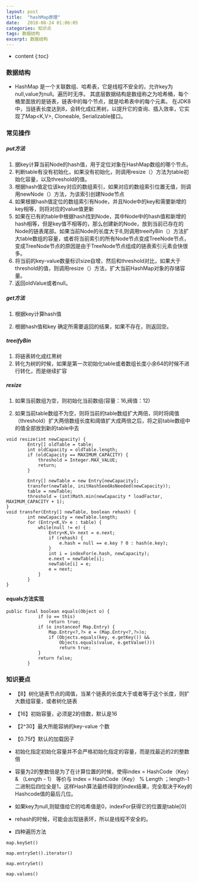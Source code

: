 ```yaml
---
layout: post
title:  "hashMap原理"
date:   2018-08-24 01:06:05
categories: 知识点
tags: 数据结构
excerpt: 数据结构
---
```



* content
{:toc}

### 数据结构

- HashMap 是一个关联数组、哈希表，它是线程不安全的，允许key为null,value为null。遍历时无序。 
其底层数据结构是数组称之为哈希桶，每个桶里面放的是链表，链表中的每个节点，就是哈希表中的每个元素。 
在JDK8中，当链表长度达到8，会转化成红黑树，以提升它的查询、插入效率，它实现了Map<K,V>, Cloneable, Serializable接口。

### 常见操作

##### put方法
  
  1. 据key计算当前Node的hash值，用于定位对象在HashMap数组的哪个节点。
  2. 判断table有没有初始化，如果没有初始化，则调用resize（）方法为table初始化容量，以及threshold的值。
  3. 根据hash值定位该key对应的数组索引，如果对应的数组索引位置无值，则调用newNode（）方法，为该索引创建Node节点
  4. 如果根据hash值定位的数组索引有Node，并且Node中的key和需要新增的key相等，则将对应的value值更新
  5. 如果在已有的table中根据hash找到Node，其中Node中的hash值和新增的hash相等，但是key值不相等的，那么创建新的Node，放到当前已存在的Node的链表尾部。如果当前Node的长度大于8,则调用treeifyBin（）方法扩大table数组的容量，或者将当前索引的所有Node节点变成TreeNode节点，变成TreeNode节点的原因是由于TreeNode节点组成的链表索引元素会快很多。
  6. 将当前的key-value数量标识size自增，然后和threshold对比，如果大于threshold的值，则调用resize（）方法，扩大当前HashMap对象的存储容量。
  7. 返回oldValue或者null。

##### get方法

1. 根据key计算hash值

2. 根据hash值和key  确定所需要返回的结果，如果不存在，则返回空。

##### treeifyBin

1. 将链表转化成红黑树
2. 转化为树的时候，如果是第一次初始化table或者数组长度小余64的时候不进行转化，而是继续扩容

##### resize

1. 如果当前数组为空，则初始化当前数组(容量：16,阀值：12)

2. 如果当前table数组不为空，则将当前的table数组扩大两倍，同时将阈值（threshold）扩大两倍数组长度和阈值扩大成两倍之后，将之前table数组中的值全部放到新的table中去


```
void resize(int newCapacity) {
        Entry[] oldTable = table;
        int oldCapacity = oldTable.length;
        if (oldCapacity == MAXIMUM_CAPACITY) {
            threshold = Integer.MAX_VALUE;
            return;
        }
 
        Entry[] newTable = new Entry[newCapacity];
        transfer(newTable, initHashSeedAsNeeded(newCapacity));
        table = newTable;
        threshold = (int)Math.min(newCapacity * loadFactor, MAXIMUM_CAPACITY + 1);
}
void transfer(Entry[] newTable, boolean rehash) {
        int newCapacity = newTable.length;
        for (Entry<K,V> e : table) {
            while(null != e) {
                Entry<K,V> next = e.next;
                if (rehash) {
                    e.hash = null == e.key ? 0 : hash(e.key);
                }
                int i = indexFor(e.hash, newCapacity);
                e.next = newTable[i];
                newTable[i] = e;
                e = next;
            }
        }
}
```



#### equals方法实现


```
public final boolean equals(Object o) {
            if (o == this)
                return true;
            if (o instanceof Map.Entry) {
                Map.Entry<?,?> e = (Map.Entry<?,?>)o;
                if (Objects.equals(key, e.getKey()) &&
                    Objects.equals(value, e.getValue()))
                    return true;
            }
            return false;
        }
```



### 知识要点

- 【8】树化链表节点的阈值，当某个链表的长度大于或者等于这个长度，则扩大数组容量，或者树化链表
- 【16】初始容量，必须是2的倍数，默认是16
- 【2^30】最大所能容纳的key-value 个数
- 【0.75f】默认的加载因子
- 初始化指定初始化容量并不会严格初始化指定的容量，而是找最近的2的整数倍
- 容量为2的整数倍是为了在计算位置的时候，使得index =  HashCode（Key） &  （Length - 1） 等价与 index =  HashCode（Key） % Length ；length-1 二进制后四位全是1，这样Hash算法最终得到的index结果，完全取决于Key的Hashcode值的最后几位。
- 如果key为null,则赋值给它的哈希值是0，indexFor获得它的位置是table[0]

- rehash的时候，可能会出现链表环，所以是线程不安全的。

- 四种遍历方法

```
map.keySet()

map.entrySet().iterator()

map.entrySet()

map.values()

```

